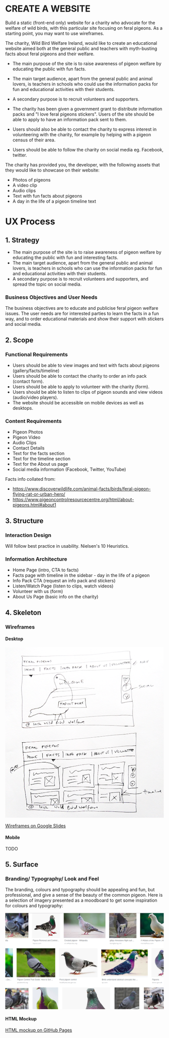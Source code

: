 # CREATE A WEBSITE


Build a static (front-end only) website for a charity who advocate for the welfare of wild birds, with this particular site focusing on feral pigeons. As a starting point, you may want to use wireframes.

The charity, Wild Bird Welfare Ireland, would like to create an educational website aimed both at the general public and teachers with myth-busting facts about feral pigeons and their welfare. 

- The main purpose of the site is to raise awareness of pigeon welfare by educating the public with fun facts. 
- The main target audience, apart from the general public and animal lovers, is teachers in schools who could use the information packs for fun and educational activities with their students.
- A secondary purpose is to recruit volunteers and supporters. 

- The charity has been given a government grant to distribute information packs and "I love feral pigeons stickers". Users of the site should be able to apply to have an information pack sent to them. 
- Users should also be able to contact the charity to express interest in volunteering with the charity, for example by helping with a pigeon census of their area.
- Users should be able to follow the charity on social media eg. Facebook, twitter.

The charity has provided you, the developer, with the following assets that they would like to showcase on their website:
- Photos of pigeons
- A video clip
- Audio clips
- Text with fun facts about pigeons
- A day in the life of a pigeon timeline text

# UX Process


## 1. Strategy
- The main purpose of the site is to raise awareness of pigeon welfare by educating the public with fun and interesting facts. 
- The main target audience, apart from the general public and animal lovers, is teachers in schools who can use the information packs for fun and educational activities with their students.
- A secondary purpose is to recruit volunteers and supporters, and spread the topic on social media. 

### Business Objectives and User Needs
The business objectives are to educate and publicise feral pigeon welfare issues. The user needs are for interested parties to learn the facts in a fun way, and to order educational materials and show their support with stickers and social media.

## 2. Scope
### Functional Requirements
- Users should be able to view images and text with facts about pigeons (gallery/facts/timeline)
- Users should be able to contact the charity to order an info pack (contact form).
- Users should be able to apply to volunteer with the charity (form).
- Users should be able to listen to clips of pigeon sounds and view videos (audio/video players).
- The website should be accessible on mobile devices as well as desktops.

### Content Requirements
- Pigeon Photos
- Pigeon Video
- Audio Clips
- Contact Details
- Text for the facts section
- Text for the timeline section
- Text for the About us page
- Social media information (Facebook, Twitter, YouTube)

Facts info collated from:
- https://www.discoverwildlife.com/animal-facts/birds/feral-pigeon-flying-rat-or-urban-hero/
- https://www.pigeoncontrolresourcecentre.org/html/about-pigeons.html#about1

## 3. Structure
### Interaction Design
Will follow best practice in usability. Nielsen's 10 Heuristics.

### Information Architecture
- Home Page (intro, CTA to facts)
- Facts page with timeline in the sidebar - day in the life of a pigeon
- Info Pack CTA (request an info pack and stickers)
- Listen/Watch Page (listen to clips, watch videos)
- Volunteer with us (form)
- About Us Page (basic info on the charity)


## 4. Skeleton
### Wireframes

#### Desktop
![Wireframe](wireframes/wireframe2.png)

<a href="https://docs.google.com/presentation/d/13nCieZpjuWTLhjM31q_h5lXcQlotIoK_rq9Ko7ksl4k/edit?usp=sharing" target="_blank">Wireframes on Google Slides</a>

#### Mobile
TODO

## 5. Surface
### Branding/ Typography/ Look and Feel
The branding, colours and typography should be appealing and fun, but professional, and give a sense of the beauty of the common pigeon. Here is a selection of imagery presented as a moodboard to get some inspiration for colours and typography:

![Moodboard](wireframes/pigeon-moodboard.png)

####  HTML Mockup

<a href="https://petrastone.github.io/monkees-project/index.html" target="_blank">HTML mockup on GitHub Pages</a>

